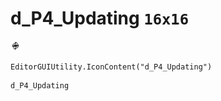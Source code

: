 # d_P4_Updating `16x16`
<img src="/img/d_P4_Updating.png" width=16 height=16>

``` CSharp
EditorGUIUtility.IconContent("d_P4_Updating")
```
```
d_P4_Updating
```
